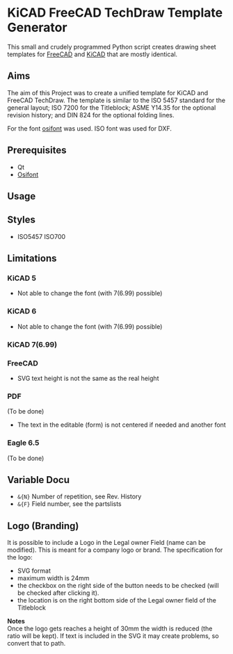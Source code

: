 # KiCAD FreeCAD TechDraw Template Generator

This small and crudely programmed Python script creates drawing sheet templates for [FreeCAD](https://freecad.org) and [KiCAD](https://kicad.org) that are mostly identical.

## Aims

The aim of this Project was to create a unified template for KiCAD and FreeCAD TechDraw. The template is similar to the ISO 5457 standard for the general layout; ISO 7200 for the Titleblock; ASME Y14.35 for the optional revision history; and DIN 824 for the optional folding lines. 

For the font [osifont](https://github.com/hikikomori82/osifont) was used. ISO font was used for DXF.

## Prerequisites

* Qt
* [Osifont](https://github.com/hikikomori82/osifont)

## Usage

## Styles
- ISO5457 ISO700

## Limitations

### KiCAD 5

* Not able to change the font (with 7(6.99) possible)

### KiCAD 6

* Not able to change the font (with 7(6.99) possible)

### KiCAD 7(6.99)

### FreeCAD

* SVG text height is not the same as the real height

### PDF

(To be done)

* The text in the editable (form) is not centered if needed and another font

### Eagle 6.5 

(To be done)

## Variable Docu

* `&{N}` Number of repetition, see Rev. History
* `&{F}` Field number, see the partslists

## Logo (Branding)

It is possible to include a Logo in the Legal owner Field (name can be modified). This is meant for a company logo or brand. The specification for the logo: 

* SVG format
* maximum width is 24mm
* the checkbox on the right side of the button needs to be checked (will be checked after clicking it). 
* the location is on the right bottom side of the Legal owner field of the Titleblock 
 
**Notes**  
Once the logo gets reaches a height of 30mm the width is reduced (the ratio will be kept). If text is included in the SVG it may create problems, so convert that to path.
